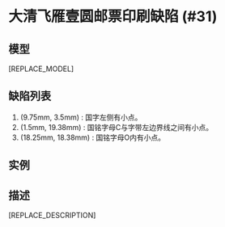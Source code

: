 # 大清飞雁壹圆邮票印刷缺陷 (#31)

## 模型
[REPLACE_MODEL]

## 缺陷列表
1. (9.75mm, 3.5mm) :  国字左侧有小点。
1. (1.5mm, 19.38mm) :  国铭字母C与字带左边界线之间有小点。
1. (18.25mm, 18.38mm) :  国铭字母O内有小点。


## 实例


## 描述
[REPLACE_DESCRIPTION]
